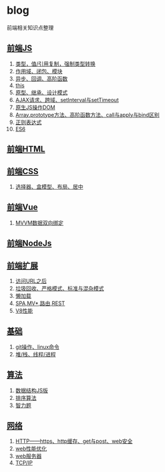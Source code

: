 # blog
前端相关知识点整理

## [前端JS]()
1. [类型，值/引用复制，强制类型转换]()
2. [作用域、闭包、模块]()
3. [异步、回调、高阶函数]()
4. [this]()
5. [原型、继承、设计模式]()
6. [AJAX请求、跨域、setInterval与setTimeout]()
7. [原生JS操作DOM]()
8. [Array.prototype方法、高阶函数方法、call与apply与bind区别]()
9. [正则表达式]()
10. [ES6]()

## [前端HTML]()

## [前端CSS]()
1. [选择器、盒模型、布局、居中]()


## [前端Vue]()
1. [MVVM数据双向绑定]()

## [前端NodeJs]()

## [前端扩展]()
1. [访问URL之后]()
2. [垃圾回收、严格模式、标准与混杂模式]()
3. [懒加载]()
4. [SPA,MV*,路由,REST]()
5. [V8性能]()

## [基础]()
1. [git操作、linux命令]()
2. [堆/栈、线程/进程]()

## [算法]()
1. [数据结构JS版]()
2. [排序算法]()
3. [智力题]()

## [网络]()
1. [HTTP——https、http缓存、get与post、web安全]()
2. [web性能优化]()
3. [web服务器]()
4. [TCP/IP]()
